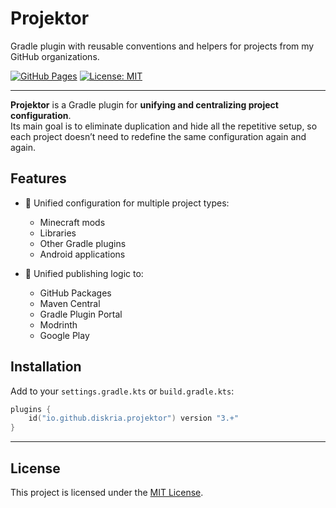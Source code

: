 # Projektor

Gradle plugin with reusable conventions and helpers for projects from my GitHub organizations.

[![GitHub Pages](https://img.shields.io/github/v/tag/diskria/projektor.svg?sort=semver&label=GitHub+Pages&style=for-the-badge)](https://diskria.github.io/projektor) [![License: MIT](https://img.shields.io/static/v1?message=MIT&color=yellow&label=License&style=for-the-badge)](https://spdx.org/licenses/MIT)

---

**Projektor** is a Gradle plugin for **unifying and centralizing project configuration**.  
Its main goal is to eliminate duplication and hide all the repetitive setup, so each project doesn’t need to redefine the same configuration again and again.

## Features

- 🔧 Unified configuration for multiple project types:
    - Minecraft mods
    - Libraries
    - Other Gradle plugins
    - Android applications

- 🚀 Unified publishing logic to:
    - GitHub Packages
    - Maven Central
    - Gradle Plugin Portal
    - Modrinth
    - Google Play

## Installation

Add to your `settings.gradle.kts` or `build.gradle.kts`:

```kotlin
plugins {
    id("io.github.diskria.projektor") version "3.+"
}
```

---

## License

This project is licensed under the [MIT License](https://spdx.org/licenses/MIT).
